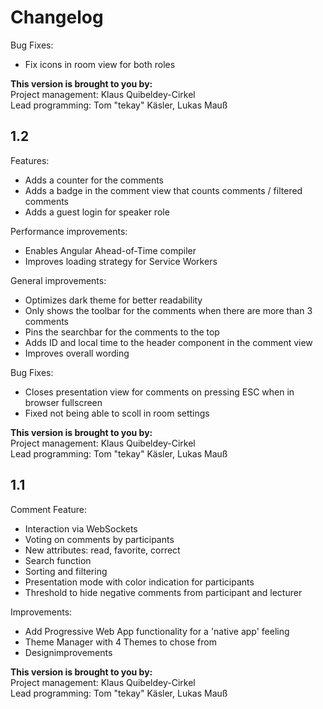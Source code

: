 # Changelog
Bug Fixes:
* Fix icons in room view for both roles

**This version is brought to you by:**  
Project management: Klaus Quibeldey-Cirkel  
Lead programming: Tom "tekay" Käsler, Lukas Mauß  

## 1.2
Features:  
* Adds a counter for the comments  
* Adds a badge in the comment view that counts comments / filtered comments  
* Adds a guest login for speaker role  

Performance improvements:  
* Enables Angular Ahead-of-Time compiler  
* Improves loading strategy for Service Workers  

General improvements:  
* Optimizes dark theme for better readability  
* Only shows the toolbar for the comments when there are more than 3 comments  
* Pins the searchbar for the comments to the top  
* Adds ID and local time to the header component in the comment view  
* Improves overall wording  

Bug Fixes:  
* Closes presentation view for comments on pressing ESC when in browser fullscreen  
* Fixed not being able to scoll in room settings  

**This version is brought to you by:**  
Project management: Klaus Quibeldey-Cirkel  
Lead programming: Tom "tekay" Käsler, Lukas Mauß  

## 1.1
Comment Feature:  
* Interaction via WebSockets  
* Voting on comments by participants  
* New attributes: read, favorite, correct  
* Search function  
* Sorting and filtering  
* Presentation mode with color indication for participants  
* Threshold to hide negative comments from participant and lecturer  

Improvements:  
* Add Progressive Web App functionality for a 'native app' feeling  
* Theme Manager with 4 Themes to chose from  
* Designimprovements  

**This version is brought to you by:**  
Project management: Klaus Quibeldey-Cirkel  
Lead programming: Tom "tekay" Käsler, Lukas Mauß  
